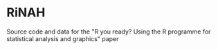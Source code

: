 # RiNAH
Source code and data for the "R you ready? Using the R programme for statistical analysis and graphics" paper
